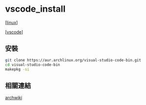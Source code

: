 # vscode_install

[[linux]]

[[vscode]]

## 安裝

```bash
git clone https://aur.archlinux.org/visual-studio-code-bin.git
cd visual-studio-code-bin
makepkg -si
```

## 相關連結

[archwiki](https://wiki.archlinux.org/title/Visual_Studio_Code)

[//begin]: # "Autogenerated link references for markdown compatibility"
[linux]: ../linux.md "Linux"
[vscode]: ../../../../../2-code/learning/tool/vscode/vscode.md "Vscode"
[//end]: # "Autogenerated link references"

